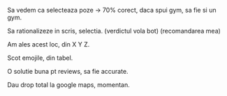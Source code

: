 Sa vedem ca selecteaza poze -> 70% corect, daca spui gym, sa fie si un gym. 

Sa rationalizeze in scris, selectia. (verdictul vola bot) (recomandarea mea)

Am ales acest loc, din X Y Z. 

Scot emojile, din tabel. 

O solutie buna pt reviews, sa fie accurate. 

Dau drop total la google maps, momentan.